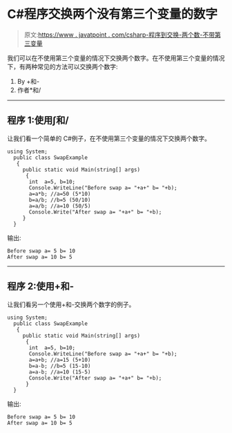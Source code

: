 # C#程序交换两个没有第三个变量的数字

> 原文:[https://www . javatpoint . com/csharp-程序到交换-两个数-不带第三变量](https://www.javatpoint.com/csharp-program-to-swap-two-numbers-without-third-variable)

我们可以在不使用第三个变量的情况下交换两个数字。在不使用第三个变量的情况下，有两种常见的方法可以交换两个数字:

1.  By +和-
2.  作者*和/

* * *

## 程序 1:使用∫和/

让我们看一个简单的 C#例子，在不使用第三个变量的情况下交换两个数字。

```
using System;
  public class SwapExample
   {
     public static void Main(string[] args)
      {
       int  a=5, b=10;          
       Console.WriteLine("Before swap a= "+a+" b= "+b);  
       a=a*b; //a=50 (5*10)    
       b=a/b; //b=5 (50/10)    
       a=a/b; //a=10 (50/5)  
       Console.Write("After swap a= "+a+" b= "+b);     
     }
  }	

```

输出:

```
Before swap a= 5 b= 10     
After swap a= 10 b= 5

```

* * *

## 程序 2:使用+和-

让我们看另一个使用+和-交换两个数字的例子。

```
using System;
  public class SwapExample
   {
     public static void Main(string[] args)
      {
       int  a=5, b=10;          
       Console.WriteLine("Before swap a= "+a+" b= "+b);  
       a=a+b; //a=15 (5+10)    
       b=a-b; //b=5 (15-10)    
       a=a-b; //a=10 (15-5) 
       Console.Write("After swap a= "+a+" b= "+b);     
      }
  }

```

输出:

```
Before swap a= 5 b= 10     
After swap a= 10 b= 5

```